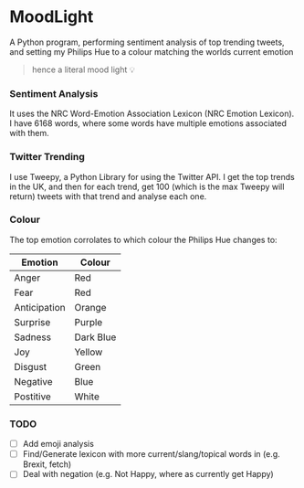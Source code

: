 # MoodLight
A Python program, performing sentiment analysis of top trending tweets, and setting my Philips Hue to a colour matching the worlds current emotion 
> hence a literal mood light 💡

### Sentiment Analysis 
It uses the NRC Word-Emotion Association Lexicon (NRC Emotion Lexicon). I have 6168 words, where some words have multiple emotions associated with them. 

### Twitter Trending
I use Tweepy, a Python Library for using the Twitter API. I get the top trends in the UK, and then for each trend, get 100 (which is the max Tweepy will return) tweets with that trend and analyse each one. 

### Colour 
The top emotion corrolates to which colour the Philips Hue changes to:

| Emotion       | Colour   |
| ------------- | -------- |
| Anger         | Red      |
| Fear          | Red      |
| Anticipation  | Orange   |
| Surprise      | Purple   |
| Sadness       | Dark Blue|
| Joy           | Yellow   |
| Disgust       | Green    |
| Negative      | Blue     |
| Postitive     | White    |

### TODO
- [ ] Add emoji analysis
- [ ] Find/Generate lexicon with more current/slang/topical words in (e.g. Brexit, fetch)
- [ ] Deal with negation (e.g. Not Happy, where as currently get Happy)
